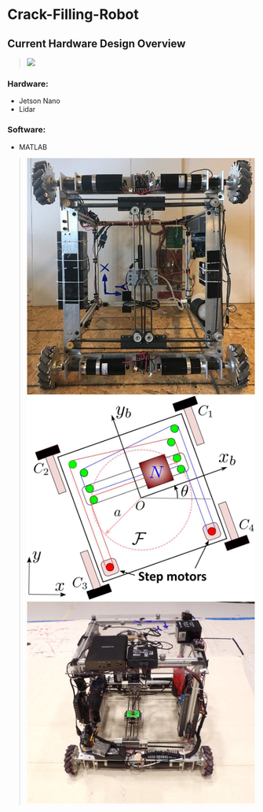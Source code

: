 # Crack-Filling-Robot

## Current Hardware Design Overview
> ![](3.2_NextVersion/WallE1.JPG)

### Hardware:
* Jetson Nano
* Lidar
  
### Software:
* MATLAB

> ![](WallE_v1_Bottom.jpg)
> ![](WallE_v1_Schematic.jpg)
> ![](WallE_v1_ISO_View.jpg)